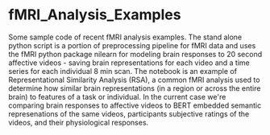 # fMRI_Analysis_Examples
Some sample code of recent fMRI analysis examples. The stand alone python script is a portion of preprocessing pipeline for fMRI data and uses the fMRI python package nilearn for modeling brain responses to 20 second affective videos - saving brain representations for each video and a time series for each individual 8 min scan.  The notebook is an example of Representational Similarity Analysis (RSA), a common fMRI analysis used to determine how similar brain representations (in a region or across the entire brain) to features of a task or individual.  In the current case we're comparing brain responses to affective videos to BERT embedded semantic represenations of the same videos, participants subjective ratings of the videos, and their physiological responses.
